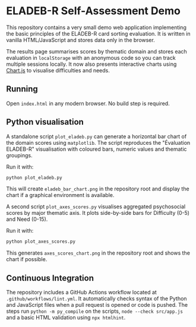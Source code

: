 # ELADEB-R Self-Assessment Demo

This repository contains a very small demo web application implementing the basic principles of the ELADEB-R card sorting evaluation. It is written in vanilla HTML/JavaScript and stores data only in the browser.

The results page summarises scores by thematic domain and stores each evaluation in `localStorage` with an anonymous code so you can track multiple sessions locally. It now also presents interactive charts using [Chart.js](https://www.chartjs.org/) to visualise difficulties and needs.

## Running

Open `index.html` in any modern browser. No build step is required.

## Python visualisation

A standalone script `plot_eladeb.py` can generate a horizontal bar chart of the
domain scores using `matplotlib`. The script reproduces the "Évaluation ELADEB-R"
visualisation with coloured bars, numeric values and thematic groupings.

Run it with:

```bash
python plot_eladeb.py
```

This will create `eladeb_bar_chart.png` in the repository root and display the
chart if a graphical environment is available.

A second script `plot_axes_scores.py` visualises aggregated psychosocial scores by major thematic axis. It plots side-by-side bars for Difficulty (0-5) and Need (0-15).

Run it with:

```bash
python plot_axes_scores.py
```

This generates `axes_scores_chart.png` in the repository root and shows the chart if possible.

## Continuous Integration

The repository includes a GitHub Actions workflow located at `.github/workflows/lint.yml`.
It automatically checks syntax of the Python and JavaScript files when a pull request is opened or code is pushed. The steps run `python -m py_compile` on the scripts, `node --check src/app.js` and a basic HTML validation using `npx htmlhint`.
